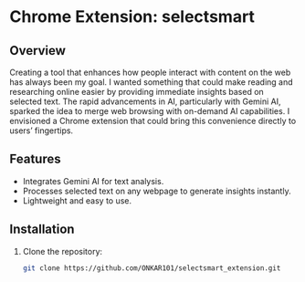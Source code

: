# Chrome Extension: selectsmart

## Overview
Creating a tool that enhances how people interact with content on the web has always been my goal. 
I wanted something that could make reading and researching online easier by providing immediate insights based on selected text. 
The rapid advancements in AI, particularly with Gemini AI, sparked the idea to merge web browsing with on-demand AI capabilities.
I envisioned a Chrome extension that could bring this convenience directly to users’ fingertips.

## Features
- Integrates Gemini AI for text analysis.
- Processes selected text on any webpage to generate insights instantly.
- Lightweight and easy to use.

## Installation
1. Clone the repository:
   ```bash
   git clone https://github.com/ONKAR101/selectsmart_extension.git
